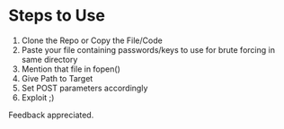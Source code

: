 # Steps to Use

1. Clone the Repo or Copy the File/Code
2. Paste your file containing passwords/keys to use for brute forcing in same directory
3. Mention that file in fopen()
4. Give Path to Target
5. Set POST parameters accordingly
6. Exploit ;)

Feedback appreciated.
